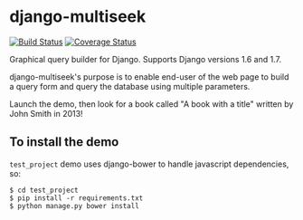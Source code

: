 django-multiseek
================

[![Build Status](https://travis-ci.org/mpasternak/django-multiseek.svg?branch=master)](https://travis-ci.org/mpasternak/django-multiseek)
[![Coverage Status](https://img.shields.io/coveralls/mpasternak/django-multiseek.svg)](https://coveralls.io/r/mpasternak/django-multiseek?branch=master)

Graphical query builder for Django. Supports Django versions 1.6 and 1.7. 

django-multiseek's purpose is to enable end-user of the web page to build a query form and query the database using multiple parameters.

Launch the demo, then look for a book called "A book with a title" written by John Smith in 2013!

To install the demo
-------------------

`test_project` demo uses django-bower to handle javascript dependencies, so:

    $ cd test_project
    $ pip install -r requirements.txt
    $ python manage.py bower install